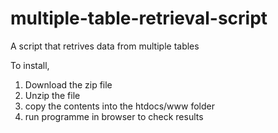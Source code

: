 # multiple-table-retrieval-script
A script that retrives data from multiple tables

To install, 
1. Download the zip file
2. Unzip the file
3. copy the contents into the htdocs/www folder
4. run programme in browser to check results
